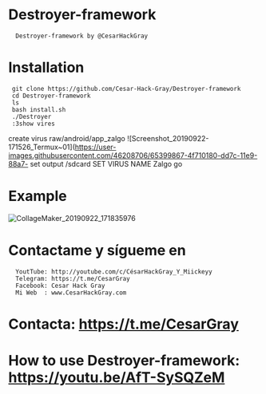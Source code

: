 # Destroyer-framework
      Destroyer-framework by @CesarHackGray
      
# Installation

     git clone https://github.com/Cesar-Hack-Gray/Destroyer-framework
     cd Destroyer-framework
     ls
     bash install.sh
     ./Destroyer
     :3show vires
     
create virus raw/android/app_zalgo
![Screenshot_20190922-171526_Termux~01](https://user-images.githubusercontent.com/46208706/65399867-4f710180-dd7c-11e9-88a7-
set output /sdcard
SET VIRUS NAME Zalgo
go
     
     
 # Example
 ![CollageMaker_20190922_171835976](https://user-images.githubusercontent.com/46208706/65399796-f903c300-dd7b-11e9-8933-6a72e94baca1.jpg)
# Contactame y sígueme en
      YoutTube: http://youtube.com/c/CésarHackGray_Y_Miickeyy
      Telegram: https://t.me/CesarGray
      Facebook: Cesar Hack Gray
      Mi Web  : www.CesarHackGray.com
 # Contacta: https://t.me/CesarGray
 # How to use Destroyer-framework: https://youtu.be/AfT-SySQZeM
